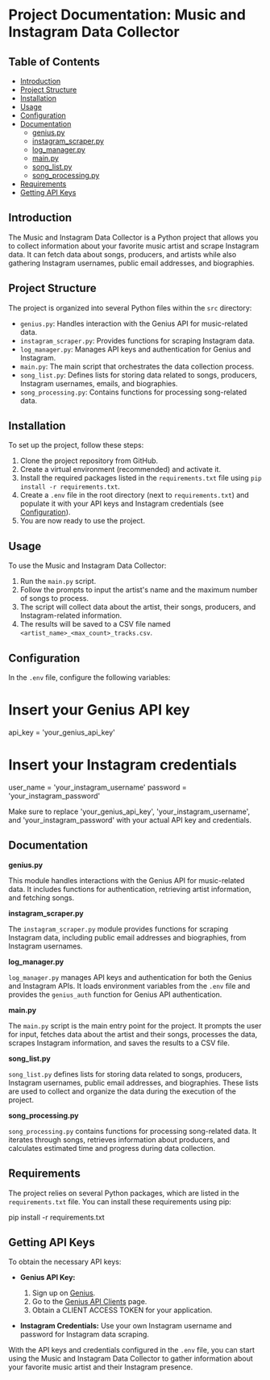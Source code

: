 # Project Documentation: Music and Instagram Data Collector

## Table of Contents

- [Introduction](#introduction)
- [Project Structure](#project-structure)
- [Installation](#installation)
- [Usage](#usage)
- [Configuration](#configuration)
- [Documentation](#documentation)
  - [genius.py](#geniuspy)
  - [instagram_scraper.py](#instagram_scraperpy)
  - [log_manager.py](#log_managerpy)
  - [main.py](#mainpy)
  - [song_list.py](#song_listpy)
  - [song_processing.py](#song_processingpy)
- [Requirements](#requirements)
- [Getting API Keys](#getting-api-keys)

## Introduction

The Music and Instagram Data Collector is a Python project that allows you to collect information about your favorite music artist and scrape Instagram data. It can fetch data about songs, producers, and artists while also gathering Instagram usernames, public email addresses, and biographies.

## Project Structure

The project is organized into several Python files within the `src` directory:

- `genius.py`: Handles interaction with the Genius API for music-related data.
- `instagram_scraper.py`: Provides functions for scraping Instagram data.
- `log_manager.py`: Manages API keys and authentication for Genius and Instagram.
- `main.py`: The main script that orchestrates the data collection process.
- `song_list.py`: Defines lists for storing data related to songs, producers, Instagram usernames, emails, and biographies.
- `song_processing.py`: Contains functions for processing song-related data.

## Installation

To set up the project, follow these steps:

1. Clone the project repository from GitHub.
2. Create a virtual environment (recommended) and activate it.
3. Install the required packages listed in the `requirements.txt` file using `pip install -r requirements.txt`.
4. Create a `.env` file in the root directory (next to `requirements.txt`) and populate it with your API keys and Instagram credentials (see [Configuration](#configuration)).
5. You are now ready to use the project.

## Usage

To use the Music and Instagram Data Collector:

1. Run the `main.py` script.
2. Follow the prompts to input the artist's name and the maximum number of songs to process.
3. The script will collect data about the artist, their songs, producers, and Instagram-related information.
4. The results will be saved to a CSV file named `<artist_name>_<max_count>_tracks.csv`.

## Configuration

In the `.env` file, configure the following variables:

# Insert your Genius API key
api_key = 'your_genius_api_key'

# Insert your Instagram credentials
user_name = 'your_instagram_username'
password = 'your_instagram_password'

Make sure to replace 'your_genius_api_key', 'your_instagram_username', and 'your_instagram_password' with your actual API key and credentials.

## Documentation

**genius.py**

This module handles interactions with the Genius API for music-related data. It includes functions for authentication, retrieving artist information, and fetching songs.

**instagram_scraper.py**

The `instagram_scraper.py` module provides functions for scraping Instagram data, including public email addresses and biographies, from Instagram usernames.

**log_manager.py**

`log_manager.py` manages API keys and authentication for both the Genius and Instagram APIs. It loads environment variables from the `.env` file and provides the `genius_auth` function for Genius API authentication.

**main.py**

The `main.py` script is the main entry point for the project. It prompts the user for input, fetches data about the artist and their songs, processes the data, scrapes Instagram information, and saves the results to a CSV file.

**song_list.py**

`song_list.py` defines lists for storing data related to songs, producers, Instagram usernames, public email addresses, and biographies. These lists are used to collect and organize the data during the execution of the project.

**song_processing.py**

`song_processing.py` contains functions for processing song-related data. It iterates through songs, retrieves information about producers, and calculates estimated time and progress during data collection.

## Requirements

The project relies on several Python packages, which are listed in the `requirements.txt` file. You can install these requirements using pip:

pip install -r requirements.txt

## Getting API Keys

To obtain the necessary API keys:

- **Genius API Key:**
  1. Sign up on [Genius](https://genius.com/).
  2. Go to the [Genius API Clients](https://genius.com/api-clients) page.
  3. Obtain a CLIENT ACCESS TOKEN for your application.

- **Instagram Credentials:** Use your own Instagram username and password for Instagram data scraping.

With the API keys and credentials configured in the `.env` file, you can start using the Music and Instagram Data Collector to gather information about your favorite music artist and their Instagram presence.
